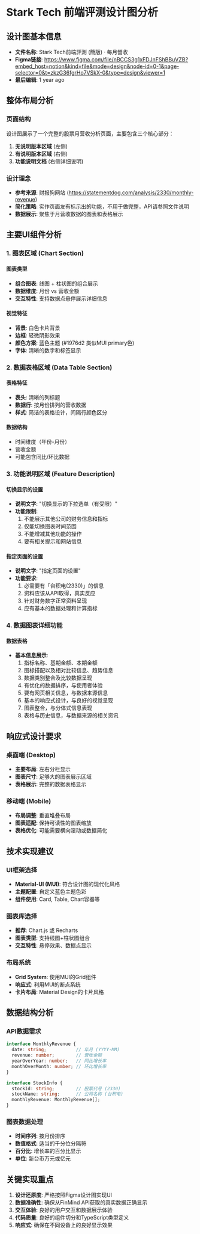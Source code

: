# Stark Tech 前端评测设计图分析

## 设计图基本信息

- **文件名称**: Stark Tech前端評測 (簡版) · 每月營收
- **Figma链接**: https://www.figma.com/file/nBCCS3g1xFDJnFShBBuVZB?embed_host=notion&kind=file&mode=design&node-id=0-1&page-selector=0&t=zkzG36fgrHo7VSkX-0&type=design&viewer=1
- **最后编辑**: 1 year ago

## 整体布局分析

### 页面结构
设计图展示了一个完整的股票月营收分析页面，主要包含三个核心部分：

1. **无说明版本区域** (左侧)
2. **有说明版本区域** (右侧)
3. **功能说明文档** (右侧详细说明)

### 设计理念
- **参考来源**: 财报狗网站 (https://statementdog.com/analysis/2330/monthly-revenue)
- **简化策略**: 实作页面友有标示出的功能，不用于做完整，API请参照文件说明
- **数据展示**: 聚焦于月营收数据的图表和表格展示

## 主要UI组件分析

### 1. 图表区域 (Chart Section)

#### 图表类型
- **组合图表**: 线图 + 柱状图的组合展示
- **数据维度**: 月份 vs 营收金额
- **交互特性**: 支持数据点悬停展示详细信息

#### 视觉特征
- **背景**: 白色卡片背景
- **边框**: 轻微阴影效果
- **颜色方案**: 蓝色主题 (#1976d2 类似MUI primary色)
- **字体**: 清晰的数字和标签显示

### 2. 数据表格区域 (Data Table Section)

#### 表格特征
- **表头**: 清晰的列标题
- **数据行**: 按月份排列的营收数据
- **样式**: 简洁的表格设计，间隔行颜色区分

#### 数据结构
- 时间维度（年份-月份）
- 营收金额
- 可能包含同比/环比数据

### 3. 功能说明区域 (Feature Description)

#### 切换显示的设置
- **说明文字**: "切换显示的下拉选单（有受限）"
- **功能限制**: 
  1. 不能展示其他公司的财务信息和指标
  2. 仅能切换图表时间范围
  3. 不能增减其他功能的操作
  4. 要有相关提示和网站信息

#### 指定页面的设置
- **说明文字**: "指定页面的设置"
- **功能要求**:
  1. 必需要有「台积电(2330)」的信息
  2. 资料应该从API取得，真实反应
  3. 针对财务数字正常资料呈现
  4. 应有基本的数据处理和计算指标

### 4. 数据图表详细功能

#### 数据表格
- **基本信息展示**:
  1. 指标名称、基期金额、本期金额
  2. 图标搭配以及相对比较信息、趋势信息
  3. 数据类别整合及比较数据呈现
  4. 有优化的数据排序，与使用者体验
  5. 要有网页相关信息，与数据来源信息
  6. 基本的响应式设计，与良好的视觉呈现
  7. 图表整合，与分体式信息表现
  8. 表格与历史信息，与数据来源的相关资讯

## 响应式设计要求

### 桌面端 (Desktop)
- **主要布局**: 左右分栏显示
- **图表尺寸**: 足够大的图表展示区域
- **表格展示**: 完整的数据表格显示

### 移动端 (Mobile)
- **布局调整**: 垂直堆叠布局
- **图表适配**: 保持可读性的图表缩放
- **表格优化**: 可能需要横向滚动或数据简化

## 技术实现建议

### UI框架选择
- **Material-UI (MUI)**: 符合设计图的现代化风格
- **主题配置**: 自定义蓝色主题色彩
- **组件使用**: Card, Table, Chart容器等

### 图表库选择
- **推荐**: Chart.js 或 Recharts
- **图表类型**: 支持线图+柱状图组合
- **交互特性**: 悬停效果、数据点显示

### 布局系统
- **Grid System**: 使用MUI的Grid组件
- **响应式**: 利用MUI的断点系统
- **卡片布局**: Material Design的卡片风格

## 数据结构分析

### API数据需求
```typescript
interface MonthlyRevenue {
  date: string;           // 年月 (YYYY-MM)
  revenue: number;        // 营收金额
  yearOverYear: number;   // 同比增长率
  monthOverMonth: number; // 环比增长率
}

interface StockInfo {
  stockId: string;        // 股票代号 (2330)
  stockName: string;      // 公司名称 (台积电)
  monthlyRevenue: MonthlyRevenue[];
}
```

### 图表数据处理
- **时间序列**: 按月份排序
- **数值格式**: 适当的千分位分隔符
- **百分比**: 增长率的百分比显示
- **单位**: 新台币万元或亿元

## 关键实现重点

1. **设计还原度**: 严格按照Figma设计图实现UI
2. **数据准确性**: 确保从FinMind API获取的真实数据正确显示
3. **交互体验**: 良好的用户交互和数据展示体验
4. **代码质量**: 良好的组件切分和TypeScript类型定义
5. **响应式**: 确保在不同设备上的良好显示效果